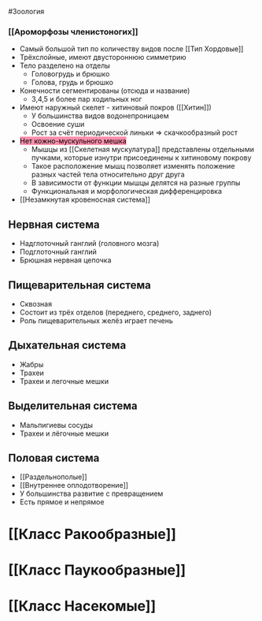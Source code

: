 #Зоология 
### [[Ароморфозы членистоногих]] 
- Самый большой тип по количеству видов после [[Тип Хордовые]]
- Трёхслойные, имеют двустороннюю симметрию
- Тело разделено на отделы
	- Головогрудь и брюшко
	- Голова, грудь и брюшко
- Конечности сегментированы (отсюда и название)
	- 3,4,5 и более пар ходильных ног
- Имеют наружный скелет - хитиновый покров ([[Хитин]])
	- У большинства видов водонепроницаем
	- Освоение суши
	- Рост за счёт периодической линьки => скачкообразный рост
- <mark style="background: #FF5582A6;">Нет кожно-мускульного мешка</mark>
	- Мышцы из [[Скелетная мускулатура]] представлены отдельными пучками, которые изнутри присоединены к хитиновому покрову 
	- Такое расположение мышц позволяет изменять положение разных частей тела относительно друг друга
	- В зависимости от функции мышцы делятся на разные группы
	- Функциональная и морфологическая дифференцировка 
- [[Незамкнутая кровеносная система]]
## Нервная система
- Надглоточный ганглий (головного мозга)
- Подглоточный ганглий
- Брюшная нервная цепочка
## Пищеварительная система
- Сквозная
- Состоит из трёх отделов (переднего, среднего, заднего)
- Роль пищеварительных желёз играет печень
## Дыхательная система
- Жабры
- Трахеи
- Трахеи и легочные мешки
## Выделительная система
- Мальпигиевы сосуды
- Трахеи и лёгочные мешки
## Половая система
- [[Раздельнополые]]
- [[Внутреннее оплодотворение]]
- У большинства развитие с превращением
- Есть прямое и непрямое
# [[Класс Ракообразные]] 
# [[Класс Паукообразные]]
# [[Класс Насекомые]] 